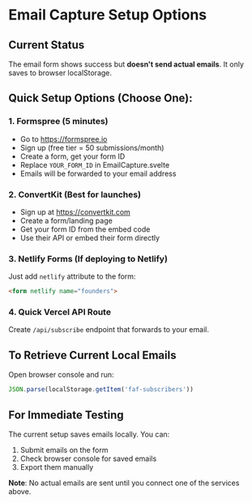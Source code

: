 # Email Capture Setup Options

## Current Status
The email form shows success but **doesn't send actual emails**. It only saves to browser localStorage.

## Quick Setup Options (Choose One):

### 1. Formspree (5 minutes)
- Go to https://formspree.io
- Sign up (free tier = 50 submissions/month)
- Create a form, get your form ID
- Replace `YOUR_FORM_ID` in EmailCapture.svelte
- Emails will be forwarded to your email address

### 2. ConvertKit (Best for launches)
- Sign up at https://convertkit.com
- Create a form/landing page
- Get your form ID from the embed code
- Use their API or embed their form directly

### 3. Netlify Forms (If deploying to Netlify)
Just add `netlify` attribute to the form:
```html
<form netlify name="founders">
```

### 4. Quick Vercel API Route
Create `/api/subscribe` endpoint that forwards to your email.

## To Retrieve Current Local Emails
Open browser console and run:
```javascript
JSON.parse(localStorage.getItem('faf-subscribers'))
```

## For Immediate Testing
The current setup saves emails locally. You can:
1. Submit emails on the form
2. Check browser console for saved emails
3. Export them manually

**Note**: No actual emails are sent until you connect one of the services above.